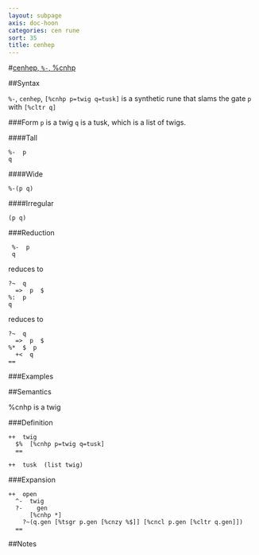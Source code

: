 ```yaml
---
layout: subpage
axis: doc-hoon
categories: cen rune
sort: 35
title: cenhep
---
```


#[cenhep, `%-`, %cnhp](#cnhp)

##Syntax

`%-`, `cenhep`, `[%cnhp p=twig q=tusk]` is a synthetic rune that
slams the gate `p` with `[%cltr q]`

###Form
`p` is a twig
`q` is a tusk, which is a list of twigs.

####Tall
  
    %-  p
    q


####Wide

    %-(p q)

####Irregular

    (p q)

###Reduction

     %-  p
     q

reduces to

    ?~  q
      =>  p  $
    %:  p
    q

reduces to

    ?~  q
      =>  p  $
    %*  $  p
      +<  q
    ==
    
###Examples

##Semantics

%cnhp is a twig

###Definition

    ++  twig  
      $%  [%cnhp p=twig q=tusk]
      ==
    
    ++  tusk  (list twig)
###Expansion

    ++  open
      ^-  twig
      ?-    gen
          [%cnhp *]
        ?~(q.gen [%tsgr p.gen [%cnzy %$]] [%cncl p.gen [%cltr q.gen]])
      ==
##Notes

